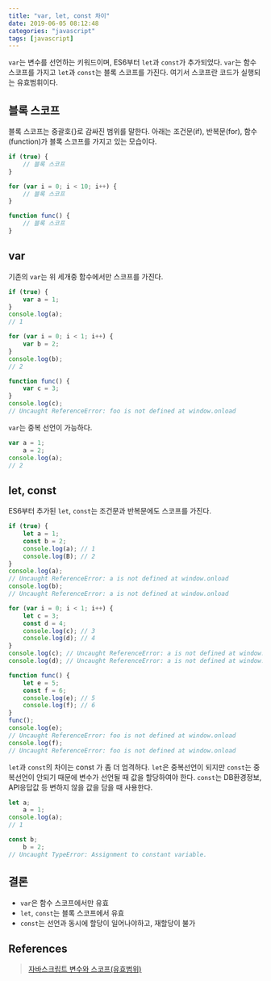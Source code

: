 ```yaml
---
title: "var, let, const 차이"
date: 2019-06-05 08:12:48
categories: "javascript"
tags: [javascript]
---
```


`var`는 변수를 선언하는 키워드이며, ES6부터 `let`과 `const`가 추가되었다.
`var`는 함수 스코프를 가지고 `let`과 `const`는 블록 스코프를 가진다. 여기서 스코프란 코드가 실행되는 유효범휘이다.

## 블록 스코프
블록 스코프는 중괄호{}로 감싸진 범위를 말한다. 아래는 조건문(if), 반복문(for), 함수(function)가 블록 스코프를 가지고 있는 모습이다.

```javascript
if (true) {
    // 블록 스코프
}

for (var i = 0; i < 10; i++) {
    // 블록 스코프
}

function func() {
    // 블록 스코프
}
```

## var
기존의 `var`는 위 세개중 함수에서만 스코프를 가진다.

```javascript
if (true) {
    var a = 1;
}
console.log(a);
// 1

for (var i = 0; i < 1; i++) {
    var b = 2;
}
console.log(b);
// 2

function func() {
    var c = 3;
}
console.log(c);
// Uncaught ReferenceError: foo is not defined at window.onload
```

`var`는 중복 선언이 가능하다.

```javascript
var a = 1;
    a = 2;
console.log(a);
// 2
```

## let, const
ES6부터 추가된 `let`, `const`는 조건문과 반복문에도 스코프를 가진다.

```javascript
if (true) {
    let a = 1;
    const b = 2;
    console.log(a); // 1
    console.log(B); // 2
}
console.log(a);
// Uncaught ReferenceError: a is not defined at window.onload
console.log(b);
// Uncaught ReferenceError: a is not defined at window.onload

for (var i = 0; i < 1; i++) {
    let c = 3;
    const d = 4;
    console.log(c); // 3
    console.log(d); // 4
}
console.log(c); // Uncaught ReferenceError: a is not defined at window.onload
console.log(d); // Uncaught ReferenceError: a is not defined at window.onload

function func() {
    let e = 5;
    const f = 6;
    console.log(e); // 5
    console.log(f); // 6
}
func();
console.log(e);
// Uncaught ReferenceError: foo is not defined at window.onload
console.log(f);
// Uncaught ReferenceError: foo is not defined at window.onload
```

`let`과 `const`의 차이는 const 가 좀 더 엄격하다. `let`은 중복선언이 되지만 `const`는 중복선언이 안되기 때문에 변수가 선언될 때 값을 할당하여야 한다. `const`는 DB환경정보, API응답값 등 변하지 않을 값을 담을 때 사용한다.

```javascript
let a;
    a = 1;
console.log(a);
// 1

const b;
    b = 2;
// Uncaught TypeError: Assignment to constant variable.
```

## 결론

* `var`은 함수 스코프에서만 유효
* `let`, `const`는 블록 스코프에서 유효
* `const`는 선언과 동시에 할당이 일어나야하고, 재할당이 불가

## References
> [자바스크립트 변수와 스코프(유효범위)](https://yuddomack.tistory.com/entry/자바스크립트-변수와-스코프유효범위)
